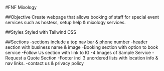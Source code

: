 #FNF Mixology

##Objective
Create webpage that allows booking of staff for special event services such as hostess, setup help & mixology services.

##Styles
Styled with Tailwind CSS

##Sections
-sections include a top nav bar & phone number
-header section with business name & image
-Booking section with option to book service
-Follow Us section with link to IG
-4 Images of Sample Service
-Request a Quote Section
-Footer incl 3 unordered lists with location info & nav links.
-contact us & privacy policy
